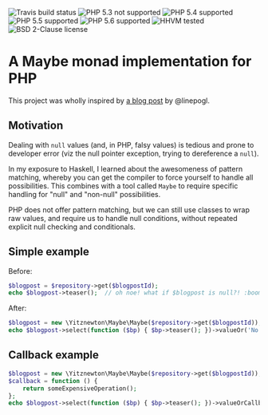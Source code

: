 ![Travis build status](http://img.shields.io/travis/yitznewton/maybe-php.svg)
![PHP 5.3 not supported](http://img.shields.io/badge/5.3-not_supported-red.svg)
![PHP 5.4 supported](http://img.shields.io/badge/5.4-supported-green.svg)
![PHP 5.5 supported](http://img.shields.io/badge/5.5-supported-green.svg)
![PHP 5.6 supported](http://img.shields.io/badge/5.6-supported-green.svg)
![HHVM tested](http://img.shields.io/hhvm/yitznewton/maybe-php.svg)
![BSD 2-Clause license](http://img.shields.io/packagist/l/yitznewton/maybe-php.svg)

# A Maybe monad implementation for PHP

This project was wholly inspired by
[a blog post](http://linepogl.wordpress.com/2011/03/15/a-php-maybe-monad-2/)
by @linepogl.

## Motivation

Dealing with `null` values (and, in PHP, falsy values) is tedious and prone
to developer error (viz the null pointer exception, trying to dereference
a `null`).

In my exposure to Haskell, I learned about the awesomeness of pattern matching,
whereby you can get the compiler to force yourself to handle all possibilities.
This combines with a tool called `Maybe` to require specific handling for
"null" and "non-null" possibilities.

PHP does not offer pattern matching, but we can still use classes to wrap raw
values, and require us to handle null conditions, without repeated explicit
null checking and conditionals.

## Simple example

Before:

```php
$blogpost = $repository->get($blogpostId);
echo $blogpost->teaser();  // oh noe! what if $blogpost is null?! :boom:
```

After:

```php
$blogpost = new \Yitznewton\Maybe\Maybe($repository->get($blogpostId));
echo $blogpost->select(function ($bp) { $bp->teaser(); })->valueOr('No blogpost found');
```

## Callback example

```php
$blogpost = new \Yitznewton\Maybe\Maybe($repository->get($blogpostId));
$callback = function () {
    return someExpensiveOperation();
};
echo $blogpost->select(function ($bp) { $bp->teaser(); })->valueOrCallback($callback);
```

